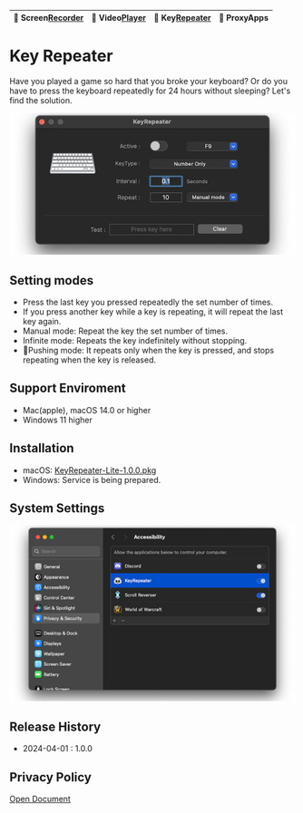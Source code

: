 | 🐻 Screen[Recorder](/ScreenRecorder) | 🐯 Video[Player](/VideoPlayer) | 🐼 Key[Repeater](/KeyRepeater) | 🐥 ProxyApps |
|:----------|:----------|:----------|:----------|


# Key Repeater
Have you played a game so hard that you broke your keyboard? Or do you have to press the keyboard repeatedly for 24 hours without sleeping? Let's find the solution.

![](images/repeater.png)


## Setting modes
- Press the last key you pressed repeatedly the set number of times.
- If you press another key while a key is repeating, it will repeat the last key again.
- Manual mode: Repeat the key the set number of times.
- Infinite mode: Repeats the key indefinitely without stopping.
- Pushing mode: It repeats only when the key is pressed, and stops repeating when the key is released.


## Support Enviroment
- Mac(apple), macOS 14.0 or higher
- Windows 11 higher


## Installation
- macOS: [KeyRepeater-Lite-1.0.0.pkg](release/KeyRepeater-Lite-1.0.0.pkg)
- Windows: Service is being prepared.


## System Settings
![](images/repeater-setting.png)


## Release History
- 2024-04-01 : 1.0.0


## Privacy Policy
[Open Document](policy)


